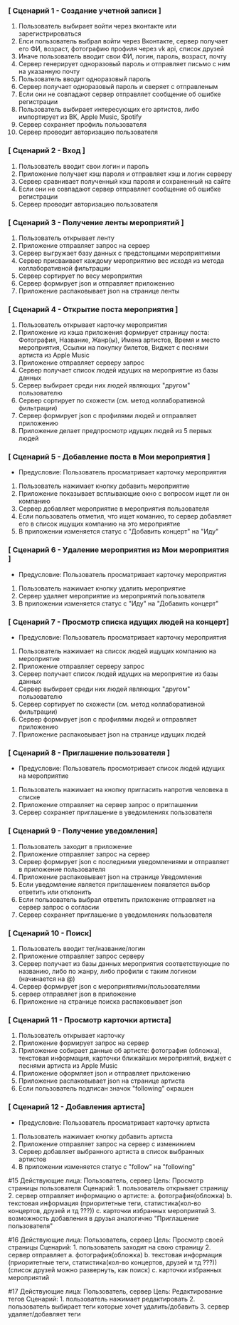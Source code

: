 ### [ Сценарий 1 - Создание учетной записи ]
1. Пользователь выбирает войти через вконтакте или зарегистрироваться
2. Елси пользователь выбрал войти через Вконтакте, сервер получает его ФИ, возраст, фотографию профиля через vk api, список друзей
3. Иначе пользователь вводит свои ФИ, логин, пароль, возраст, почту
4. Сервер генерирует одноразовый пароль и отправляет письмо с ним на указанную почту
5. Пользователь вводит одноразовый пароль 
6. Сервер получает одноразовый пароль и сверяет с отправленым
7. Если они не совпадают сервер отправляет сообщение об ошибке регистрации
8. Пользователь выбирает интересующих его артистов, либо импортирует из ВК, Apple Music, Spotify
9. Сервер сохраняет профиль пользователя
10. Сервер проводит авторизацию пользователя

### [ Сценарий 2 - Вход ]
1. Пользователь вводит свои логин и пароль
2. Приложение получает кэш пароля и отправляет кэш и логин серверу
3. Сервер сравнивает полученный кэш пароля и сохраненный на сайте 
4. Если они не совпадают сервер отправляет сообщение об ошибке регистрации 
5. Сервер проводит авторизацию пользователя

### [ Сценарий 3 - Получение ленты мероприятий ]
1. Пользователь открывает ленту
2. Приложение отправляет запрос на сервер
3. Сервер выгружает базу данных с предстоящими мероприятиями 
4. Сервер присваивает каждому мероприятию вес исходя из метода коллаборативной фильтрации
5. Сервер сортирует по весу мероприятия
6. Сервер формирует json и отправляет приложению
7. Приложение распаковывает json на странице ленты

### [ Сценарий 4 - Открытие поста мероприятия ]
1. Пользователь открывает карточку мероприятия
2. Приложение из кэша приложения формирует страницу поста: Фотография, Название, Жанр(ы), Имена артистов, Время и место мероприятия, Ссылки на покупку билетов, Виджет с песнями артиста из Apple Music
3. Приложение отправляет серверу запрос 
3. Сервер получает список людей идущих на мероприятие из базы данных
4. Сервер выбирает среди них людей являющих "другом" пользователю
5. Сервер сортирует по схожести (см. метод коллаборативной фильтрации)
6. Сервер формирует json с профилями людей и отправляет приложению
7. Приложение делает предпросмотр идущих людей из 5 первых людей

### [ Сценарий 5 - Добавление поста в Мои мероприятия ]
* Предусловие: Пользователь просматривает карточку мероприятия

1. Пользователь нажимает кнопку добавить мероприятие 
2. Приложение показывает всплывающие окно с вопросом ищет ли он компанию
3. Сервер добавляет мероприятие в мероприятия пользователя
4. Если пользователь отметил, что ищет команию, то сервер добавляет его в список ищущих компанию на это мероприятие
5. В приложении изменяется статус с "Добавить концерт" на "Иду"

### [ Сценарий 6 - Удаление мероприятия из Мои мероприятия ]
* Предусловие: Пользователь просматривает карточку мероприятия

1. Пользователь нажимает кнопку удалить мероприятие 
2. Сервер удаляет мероприятие из мероприятий пользователя
3. В приложении изменяется статус с "Иду" на "Добавить концерт"


### [ Сценарий 7 - Просмотр списка идущих людей на концерт]
* Предусловие: Пользователь просматривает карточку мероприятия

1. Пользователь нажимает на список людей ищущих компанию на мероприятие
2. Приложение отправляет серверу запрос 
3. Сервер получает список людей идущих на мероприятие из базы данных
4. Сервер выбирает среди них людей являющих "другом" пользователю
5. Сервер сортирует по схожести (см. метод коллаборативной фильтрации)
6. Сервер формирует json с профилями людей и отправляет приложению
7. Приложение распаковывает json на странице идущих людей

### [ Сценарий 8 - Приглашение пользователя ]
* Предусловие: Пользователь просмотривает список людей идущих на мероприятие

1. Пользователь нажимает на кнопку пригласить напротив человека в списке 
2. Приложение отправляет на сервер запрос о приглашении 
3. Сервер сохраняет приглашение в уведомлениях пользователя

### [ Сценарий 9 - Получение уведомления]
1. Пользователь заходит в приложение
2. Приложение отправляет запрос на сервер
3. Сервер формирует json с последними уведомлениями и отправляет в приложение пользователя
4. Приложение распаковывает json на странице Уведомления
5. Если уведомление является приглашением появляется выбор ответить или отклонить
6. Если пользователь выбрал ответить приложение отправляет на сервер запрос о согласии
7. Сервер сохраняет приглашение в уведомлениях пользователя


### [ Сценарий 10 - Поиск]
1. Пользователь вводит тег/название/логин
2. Приложение отправляет запрос серверу
3. Сервер получает из базы данных мероприятия соответствующие по названию, либо по жанру, либо профили с таким логином (начинается на @)
4. Сервер формирует json с мероприятиями/пользователями 
5. сервер отправляет json в приложение
5. Приложение на странице поиска распаковывает json

### [ Сценарий 11 - Просмотр карточки артиста]
1. Пользователь открывает карточку
2. Приложение формирует запрос на сервер
3. Приложение собирает данные об артисте: фотография (обложка), текстовая информация, карточки ближайших мероприятий, виджет с песнями артиста из Apple Music
4. Приложение оформляет json и отправляет приложению
4. Приложение распаковывает json на странице артиста
5. Если пользователь подписан значок "following" окрашен

### [ Сценарий 12 - Добавления артиста]
* Предусловие: Пользователь просматривает карточку артиста

1. Пользователь нажимает кнопку добавить артиста
2. Приложение отправляет запрос на сервер с изменинием 
3. Сервер добавляет выбранного артиста в список выбранных артистов
4. В приложении изменяется статус с "follow" на "following"

#15
Действующие лица: Пользователь, сервер
Цель: Просмотр страницы пользователя
Сценарий:
	1. пользователь открывает страницу
	2. сервер отправляет информацию о артисте:
		a. фотография(обложка)
		b. текстовая информация (приоритетные теги, статистика(кол-во концертов, друзей и тд ???))
		с. карточки избранных мероприятий
	3. возможность добавления в друзья аналогично "Приглашение пользователя"

#16
Действующие лица: Пользователь, сервер
Цель: Просмотр своей страницы
Сценарий:
	1. пользователь заходит на свою страницу
	2. сервер отправляет 
		a. фотография(обложка)
		b. текстовая информация (приоритетные теги, статистика(кол-во концертов, друзей и тд ???)) (список друзей можно развернуть, как поиск)
		с. карточки избранных мероприятий

#17
Действующие лица: Пользователь, сервер
Цель: Редактирование тегов
Сценарий:
	1. пользователь нажимает редактировать
	2. пользователь выбирает теги которые хочет удалить/добавить
	3. сервер удаляет/добавляет теги

